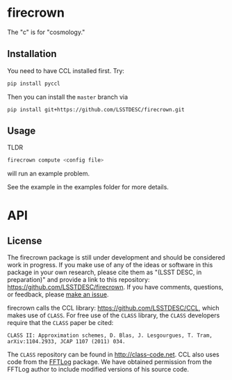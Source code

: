 # firecrown

The "c" is for "cosmology."

## Installation

You need to have CCL installed first. Try:

```bash
pip install pyccl
```

Then you can install the `master` branch via

```
pip install git+https://github.com/LSSTDESC/firecrown.git
```

## Usage

TLDR

```bash
firecrown compute <config file>
```

will run an example problem.

See the example in the examples folder for more details.

# API



## License

The firecrown package is still under development and should be considered work
in progress. If you make use of any of the ideas or software in this package
in your own research, please cite them as "(LSST DESC, in preparation)" and
provide a link to this repository: https://github.com/LSSTDESC/firecrown.
If you have comments, questions, or feedback, please
[make an issue](https://github.com/LSSTDESC/firecrown/issues).

firecrown calls the CCL library: https://github.com/LSSTDESC/CCL, which makes
use of `CLASS`. For free use of the `CLASS` library, the `CLASS` developers
require that the `CLASS` paper be cited:

    CLASS II: Approximation schemes, D. Blas, J. Lesgourgues, T. Tram, arXiv:1104.2933, JCAP 1107 (2011) 034.

The `CLASS` repository can be found in http://class-code.net. CCL also uses
code from the [FFTLog](http://casa.colorado.edu/~ajsh/FFTLog/) package.  We
have obtained permission from the FFTLog author to include modified versions of
his source code.
